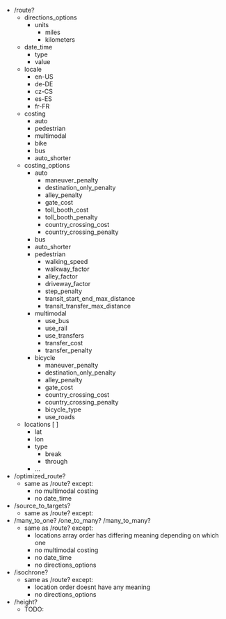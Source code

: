 * /route?
  * directions_options
    * units
      * miles
      * kilometers
  * date_time
    * type
    * value
  * locale
    * en-US
    * de-DE
    * cz-CS
    * es-ES
    * fr-FR
  * costing
    * auto
    * pedestrian
    * multimodal
    * bike
    * bus
    * auto_shorter
  * costing_options
    * auto
      * maneuver_penalty
      * destination_only_penalty
      * alley_penalty
      * gate_cost
      * toll_booth_cost
      * toll_booth_penalty
      * country_crossing_cost
      * country_crossing_penalty
    * bus
    * auto_shorter 
    * pedestrian
      * walking_speed
      * walkway_factor
      * alley_factor
      * driveway_factor
      * step_penalty
      * transit_start_end_max_distance
      * transit_transfer_max_distance
    * multimodal
      * use_bus
      * use_rail
      * use_transfers
      * transfer_cost
      * transfer_penalty
    * bicycle
      * maneuver_penalty
      * destination_only_penalty
      * alley_penalty
      * gate_cost
      * country_crossing_cost
      * country_crossing_penalty
      * bicycle_type
      * use_roads
  * locations [ ]
    * lat
    * lon
    * type
      * break
      * through
    * ...
* /optimized_route?
  * same as /route? except:
    * no multimodal costing
    * no date_time
* /source_to_targets?
  * same as /route? except:
* /many_to_one? /one_to_many? /many_to_many?
  * same as /route? except:
    * locations array order has differing meaning depending on which one
    * no multimodal costing
    * no date_time
    * no directions_options
* /isochrone?
  * same as /route? except:
    * location order doesnt have any meaning
    * no directions_options
* /height?
  * TODO:
